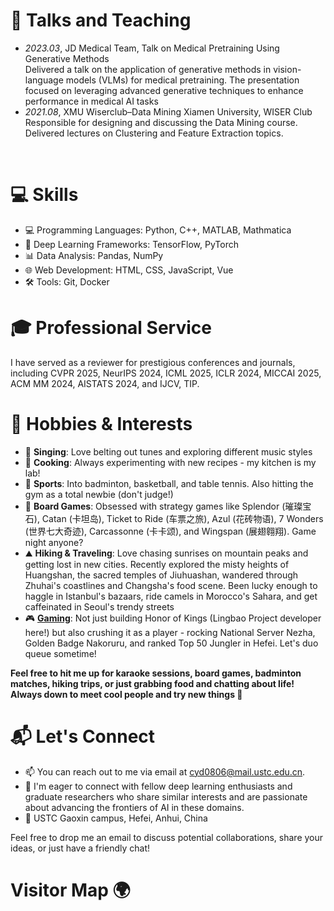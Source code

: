 # 💬 Talks and Teaching  

- *2023.03*, JD Medical Team, Talk on Medical Pretraining Using Generative Methods  
  Delivered a talk on the application of generative methods in vision-language models (VLMs) for medical pretraining. The presentation focused on leveraging advanced generative techniques to enhance performance in medical AI tasks  
- *2021.08*, XMU Wiserclub–Data Mining Xiamen University, WISER Club
  Responsible for designing and discussing the Data Mining course. Delivered lectures on Clustering and Feature Extraction topics.  
<br>

# 💻 Skills  

- 💻 Programming Languages: Python, C++, MATLAB, Mathmatica
- 🧠 Deep Learning Frameworks: TensorFlow, PyTorch
- 📊 Data Analysis: Pandas, NumPy
- 🌐 Web Development: HTML, CSS, JavaScript, Vue
- 🛠️ Tools: Git, Docker

# 🎓 Professional Service  
I have served as a reviewer for prestigious conferences and journals, including CVPR 2025, NeurIPS 2024, ICML 2025, ICLR 2024, MICCAI 2025, ACM MM 2024, AISTATS 2024, and IJCV, TIP.

# 🎯 Hobbies & Interests

- 🎤 **Singing**: Love belting out tunes and exploring different music styles
- 🍳 **Cooking**: Always experimenting with new recipes - my kitchen is my lab!
- 🏸 **Sports**: Into badminton, basketball, and table tennis. Also hitting the gym as a total newbie (don't judge!)
- 🎲 **Board Games**: Obsessed with strategy games like Splendor (璀璨宝石), Catan (卡坦岛), Ticket to Ride (车票之旅), Azul (花砖物语), 7 Wonders (世界七大奇迹), Carcassonne (卡卡颂), and Wingspan (展翅翱翔). Game night anyone?
- ⛰️ **Hiking & Traveling**: Love chasing sunrises on mountain peaks and getting lost in new cities. Recently explored the misty heights of Huangshan, the sacred temples of Jiuhuashan, wandered through Zhuhai's coastlines and Changsha's food scene. Been lucky enough to haggle in Istanbul's bazaars, ride camels in Morocco's Sahara, and get caffeinated in Seoul's trendy streets
- 🎮 **[Gaming](/docs/王者荣耀.png)**: Not just building Honor of Kings (Lingbao Project developer here!) but also crushing it as a player - rocking National Server Nezha, Golden Badge Nakoruru, and ranked Top 50 Jungler in Hefei. Let's duo queue sometime!

**Feel free to hit me up for karaoke sessions, board games, badminton matches, hiking trips, or just grabbing food and chatting about life! Always down to meet cool people and try new things 🎉**



# 📬 Let's Connect  
- 📫 You can reach out to me via email at [cyd0806@mail.ustc.edu.cn](mailto:cyd0806@mail.ustc.edu.cn).
- 💼 I'm eager to connect with fellow deep learning enthusiasts and graduate researchers who share similar interests and are passionate about advancing the frontiers of AI in these domains.
- 📍 USTC Gaoxin campus, Hefei, Anhui, China

Feel free to drop me an email to discuss potential collaborations, share your ideas, or just have a friendly chat!

# Visitor Map 🌍  
<div style="text-align: center; margin-bottom: 20px; width: 300px; height: 300px; margin: 0 auto;">
  <!-- ClustrMaps Embed Code -->
  <script type="text/javascript" id="clstr_globe" src="//clustrmaps.com/globe.js?d=-6dpgBBQ6VS019wttjE8HshiwnZUQM6hxMNnvZM-u6c"></script>
  <style>
    canvas#clustrmaps-canvas {
      width: 100% !important; /* 根据父容器宽度自适应 */
      height: 100% !important; /* 根据父容器高度自适应 */
    }
  </style>
</div>
